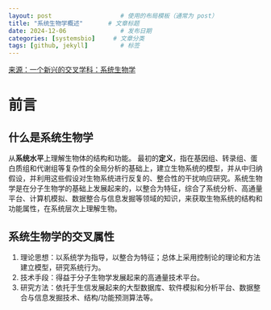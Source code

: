 ```yaml
---
layout: post                   # 使用的布局模板（通常为 post）
title: "系统生物学概述"       # 文章标题
date: 2024-12-06               # 发布日期
categories: [systemsbio]     # 文章分类
tags: [github, jekyll]         # 标签
---
```


[来源：一个新兴的交叉学科：系统生物学](https://xuebingwu.github.io/papers/wu2006.pdf)

# 前言
## 什么是系统生物学
  从**系统水平**上理解生物体的结构和功能。
  最初的**定义**，指在基因组、转录组、蛋白质组和代谢组等复杂性的全局分析的基础上，建立生物系统的模型，并从中归纳假设，并利用这些假设对生物系统进行反复的、整合性的干扰响应研究。系统生物学是在分子生物学的基础上发展起来的，以整合为特征，综合了系统分析、高通量平台、计算机模拟、数据整合与信息发掘等领域的知识，来获取生物系统的结构和功能属性，在系统层次上理解生物。

## 系统生物学的交叉属性
  1. 理论思想：以系统学为指导，以整合为特征；总体上采用控制论的理论和方法建立模型，研究系统行为。
  2. 技术手段：得益于分子生物学发展起来的高通量技术平台。
  3. 研究方法：依托于生信发展起来的大型数据库、软件模拟和分析平台、数据整合与信息发掘技术、结构/功能预测算法等。



